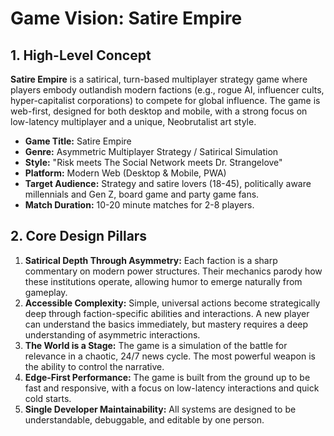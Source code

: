 # **Game Vision: Satire Empire**

## **1. High-Level Concept**

**Satire Empire** is a satirical, turn-based multiplayer strategy game where players embody outlandish modern factions (e.g., rogue AI, influencer cults, hyper-capitalist corporations) to compete for global influence. The game is web-first, designed for both desktop and mobile, with a strong focus on low-latency multiplayer and a unique, Neobrutalist art style.

* **Game Title:** Satire Empire
* **Genre:** Asymmetric Multiplayer Strategy / Satirical Simulation
* **Style:** "Risk meets The Social Network meets Dr. Strangelove"
* **Platform:** Modern Web (Desktop & Mobile, PWA)
* **Target Audience:** Strategy and satire lovers (18-45), politically aware millennials and Gen Z, board game and party game fans.
* **Match Duration:** 10-20 minute matches for 2-8 players.

## **2. Core Design Pillars**

1. **Satirical Depth Through Asymmetry:** Each faction is a sharp commentary on modern power structures. Their mechanics parody how these institutions operate, allowing humor to emerge naturally from gameplay.
2. **Accessible Complexity:** Simple, universal actions become strategically deep through faction-specific abilities and interactions. A new player can understand the basics immediately, but mastery requires a deep understanding of asymmetric interactions.
3. **The World is a Stage:** The game is a simulation of the battle for relevance in a chaotic, 24/7 news cycle. The most powerful weapon is the ability to control the narrative.
4. **Edge-First Performance:** The game is built from the ground up to be fast and responsive, with a focus on low-latency interactions and quick cold starts.
5. **Single Developer Maintainability:** All systems are designed to be understandable, debuggable, and editable by one person. 